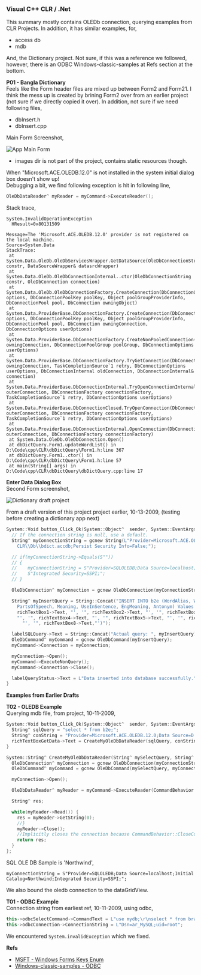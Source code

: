 ### Visual C++ CLR / .Net

This summary mostly contains OLEDb connection, querying examples from CLR Projects. In addition, it has similar examples, for,
- access db
- mdb

And, the Dictionary project. Not sure, if this was a reference we followed, however, there is an ODBC Windows-classic-samples at Refs section at the bottom.

**P01 - Bangla Dictionary**  
Feels like the Form header files are mixed up between Form2 and Form21. I think the mess up is created by brining Form2 over from an earlier project (not sure if we directly copied it over). In addition, not sure if we need following files,

- dbInsert.h
- dbInsert.cpp


Main Form Screenshot,  

![App Main Form](https://user-images.githubusercontent.com/7858031/222981610-88e07821-2911-4528-9057-01252f520ce4.png)

- images dir is not part of the project, contains static resources though.

When "Microsoft.ACE.OLEDB.12.0" is not installed in the system initial dialog box doesn't show up!  
Debugging a bit, we find following exception is hit in following line,

```cpp
OleDbDataReader^ myReader = myCommand->ExecuteReader();
```

Stack trace,  

    System.InvalidOperationException
      HResult=0x80131509

    Message=The 'Microsoft.ACE.OLEDB.12.0' provider is not registered on the local machine.
    Source=System.Data
    StackTrace:
     at System.Data.OleDb.OleDbServicesWrapper.GetDataSource(OleDbConnectionString constr, DataSourceWrapper& datasrcWrapper)
     at System.Data.OleDb.OleDbConnectionInternal..ctor(OleDbConnectionString constr, OleDbConnection connection)
     at System.Data.OleDb.OleDbConnectionFactory.CreateConnection(DbConnectionOptions options, DbConnectionPoolKey poolKey, Object poolGroupProviderInfo, DbConnectionPool pool, DbConnection owningObject)
     at System.Data.ProviderBase.DbConnectionFactory.CreateConnection(DbConnectionOptions options, DbConnectionPoolKey poolKey, Object poolGroupProviderInfo, DbConnectionPool pool, DbConnection owningConnection, DbConnectionOptions userOptions)
     at System.Data.ProviderBase.DbConnectionFactory.CreateNonPooledConnection(DbConnection owningConnection, DbConnectionPoolGroup poolGroup, DbConnectionOptions userOptions)
     at System.Data.ProviderBase.DbConnectionFactory.TryGetConnection(DbConnection owningConnection, TaskCompletionSource`1 retry, DbConnectionOptions userOptions, DbConnectionInternal oldConnection, DbConnectionInternal& connection)
     at System.Data.ProviderBase.DbConnectionInternal.TryOpenConnectionInternal(DbConnection outerConnection, DbConnectionFactory connectionFactory, TaskCompletionSource`1 retry, DbConnectionOptions userOptions)
     at System.Data.ProviderBase.DbConnectionClosed.TryOpenConnection(DbConnection outerConnection, DbConnectionFactory connectionFactory, TaskCompletionSource`1 retry, DbConnectionOptions userOptions)
     at System.Data.ProviderBase.DbConnectionInternal.OpenConnection(DbConnection outerConnection, DbConnectionFactory connectionFactory)
     at System.Data.OleDb.OleDbConnection.Open()
     at dbDictQuery.Form1.updateWordList() in D:\Code\cpp\CLR\dbDictQuery\Form1.h:line 367
     at dbDictQuery.Form1..ctor() in D:\Code\cpp\CLR\dbDictQuery\Form1.h:line 57
     at main(String[] args) in D:\Code\cpp\CLR\dbDictQuery\dbDictQuery.cpp:line 17




**Enter Data Dialog Box**  
Second Form screenshot,  

![Dictionary draft project](https://user-images.githubusercontent.com/7858031/222938941-5c4edc4a-4f32-425b-9f19-8dfede7d8831.png)


From a draft version of this project project earlier, 10-13-2009, (testing before creating a dictionary app next)  

```cpp
System::Void button_Click_Ok(System::Object^  sender, System::EventArgs^  e) {
  // If the connection string is null, use a default.
  String^ myConnectionString = gcnew String(L"Provider=Microsoft.ACE.OLEDB.12.0;Data Source=D:\\\
    CLR\\Db\\bdict.accdb;Persist Security Info=False;");

  // if(myConnectionString->Equals(S"")) 
  // {
  //    myConnectionString = S"Provider=SQLOLEDB;Data Source=localhost;Initial Catalog=Northwind;"  
  //    S"Integrated Security=SSPI;";
  // }

  OleDbConnection^ myConnection = gcnew OleDbConnection(myConnectionString);

  String^ myInsertQuery = String::Concat("INSERT INTO b2e (WordAlias, WordSerial, \
    PartsOfSpeech, Meaning, UseInSentence, EngMeaning, Antonym) Values ('",
    richTextBox1->Text, "', '", richTextBox2->Text, "', '", richTextBox3->Text,
    "', '", richTextBox4->Text, "', '", richTextBox5->Text, "', '", richTextBox6->Text,
      "', '", richTextBox8->Text,"')");

  labelSQLQuery->Text = String::Concat("Actual query: ", myInsertQuery);
  OleDbCommand^ myCommand = gcnew OleDbCommand(myInsertQuery);
  myCommand->Connection = myConnection;

  myConnection->Open();
  myCommand->ExecuteNonQuery();
  myCommand->Connection->Close();

  labelQueryStatus->Text = L"Data inserted into database successfully.";
}
```


**Examples from Earlier Drafts**  

**T02 - OLEDB Example**  
Querying mdb file, from project, 10-11-2009,  

```cpp
System::Void button_Click_Ok(System::Object^  sender, System::EventArgs^  e) {
  String^ sqlQuery = "select * from b2e;";
  String^ conString = "Provider=Microsoft.ACE.OLEDB.12.0;Data Source=D:\\CLR\\Db\\bdict.accdb;Persist Security Info=False;";
  richTextBoxGetData->Text = CreateMyOleDbDataReader(sqlQuery, conString);
}

System::String^ CreateMyOleDbDataReader(String^ mySelectQuery, String^ myConnectionString) {
  OleDbConnection^ myConnection = gcnew OleDbConnection(myConnectionString);
  OleDbCommand^ myCommand = gcnew OleDbCommand(mySelectQuery, myConnection);

  myConnection->Open();

  OleDbDataReader^ myReader = myCommand->ExecuteReader(CommandBehavior::CloseConnection);

  String^ res;

  while(myReader->Read()) {
    res = myReader->GetString(0);
    //}
    myReader->Close();
    //Implicitly closes the connection because CommandBehavior::CloseConnection was specified.
    return res;
  }
};
```

SQL OLE DB Sample is 'Northwind',

```
myConnectionString = S"Provider=SQLOLEDB;Data Source=localhost;Initial Catalog=Northwind;Integrated Security=SSPI;";
```

We also bound the oledb connection to the dataGridView.

**T01 - ODBC Example**  
Connection string from earliest ref, 10-11-2009, using odbc,  

```cpp
this->odbcSelectCommand->CommandText = L"use mydb;\r\nselect * from branch;";
this->odbcConnection->ConnectionString = L"Dsn=ar_MySQL;uid=root";
```


We encountered `System.invalidException` which we fixed.

**Refs**  
- [MSFT - Windows Forms Keys Enum](https://learn.microsoft.com/en-us/dotnet/api/system.windows.forms.keys)
- [Windows-classic-samples - ODBC](https://github.com/microsoft/Windows-classic-samples/tree/main/Samples/Win7Samples/dataaccess/odbc)